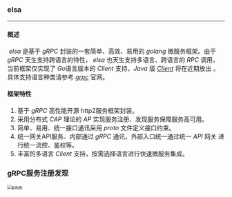 ### elsa

***

#### 概述

​		*elsa* 是基于 *gRPC* 封装的一套简单、高效、易用的 *golang* 微服务框架。由于 *gRPC* 天生支持跨语言的特性， *elsa* 也天生支持多语言、跨语言的 *RPC* 调用，当前框架仅实现了 *Go*语言版本的 *Client* 支持，*Java* 版 *[Client](http://wwww.github.com/busgo/elsa-java)* 将在近期放出 。具体支持语言种类请参考 *[grpc](https://www.grpc.io/)* 官网。

#### 框架特性

1. 基于 *gRPC* 高性能开源 http2服务框架封装。
2. 采用分布式 *CAP* 理论的 *AP* 实现服务注册、发现服务保障服务高可用。
3. 简单、易用、统一接口通讯采用 *proto* 文件定义接口约束。
4. 统一网关API服务、内部通过 *gRPC* 通讯，外部入口统一通过统一 *API* 网关 进行统一流控、鉴权等。
5. 丰富的多语言 *Client* 支持，按需选择语言进行快速微服务集成。



### gRPC服务注册发现



<img src="/Users/apple/Desktop/wp/code/home/go/elsa/docs/img/arch.png" alt="架构图" style="zoom:60%;" />
